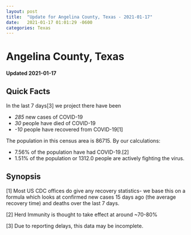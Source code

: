 ```yaml
---
layout: post
title:  "Update for Angelina County, Texas - 2021-01-17"
date:   2021-01-17 01:01:29 -0600
categories: Texas
---
```


# Angelina County, Texas
#### Updated 2021-01-17

## Quick Facts

In the last 7 days[3] we project there have been
- *285* new cases of COVID-19
- *30* people have died of COVID-19
- *-10* people have recovered from COVID-19[1]

The population in this census area is 86715. By our calculations:
- 7.56% of the population have had COVID-19.[2]
- 1.51% of the population or 1312.0 people are actively fighting the virus.

## Synopsis




[1] Most US CDC offices do give any recovery statistics- we base this on a formula which looks at confirmed new cases
15 days ago (the average recovery time) and deaths over the last 7 days.

[2] Herd Immunity is thought to take effect at around ~70-80%

[3] Due to reporting delays, this data may be incomplete.
 
    